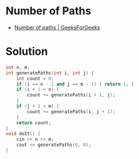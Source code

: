 # Number of Paths
- [Number of paths | GeeksForGeeks](https://practice.geeksforgeeks.org/problems/number-of-paths0926/1?utm_source=gfg&utm_medium=article&utm_campaign=bottom_sticky_on_article)
# Solution
```cpp
int n, m; 
int generatePaths(int i, int j) {
    int count = 0;
    if (i == n - 1 and j == m - 1) { return 1; }
    if (i + 1 < n) {
        count += generatePaths(i + 1, j);
    }
    if (j + 1 < m) {
        count += generatePaths(i, j + 1);
    }
    return count;
}
void doIt() {
    cin >> n >> m;
    cout << generatePaths(0, 0);
}
```
